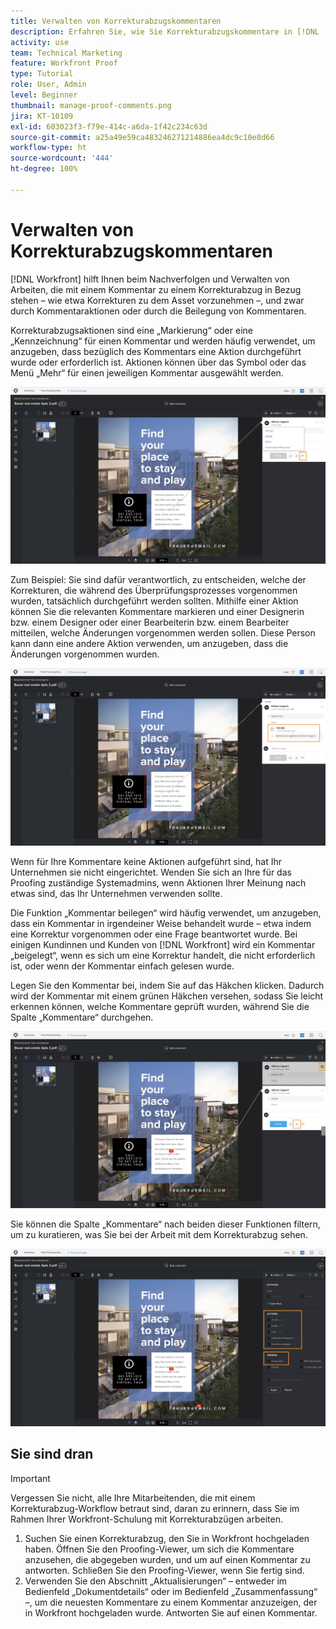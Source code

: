 ```yaml
---
title: Verwalten von Korrekturabzugskommentaren
description: Erfahren Sie, wie Sie Korrekturabzugskommentare in [!DNL  Workfront] verwalten, indem Sie Kommentaraktionen anwenden, Kommentare beilegen und die Kommentarspalte filtern.
activity: use
team: Technical Marketing
feature: Workfront Proof
type: Tutorial
role: User, Admin
level: Beginner
thumbnail: manage-proof-comments.png
jira: KT-10109
exl-id: 603023f3-f79e-414c-a6da-1f42c234c63d
source-git-commit: a25a49e59ca483246271214886ea4dc9c10e8d66
workflow-type: ht
source-wordcount: '444'
ht-degree: 100%

---
```


# Verwalten von Korrekturabzugskommentaren

[!DNL Workfront] hilft Ihnen beim Nachverfolgen und Verwalten von Arbeiten, die mit einem Kommentar zu einem Korrekturabzug in Bezug stehen – wie etwa Korrekturen zu dem Asset vorzunehmen –, und zwar durch Kommentaraktionen oder durch die Beilegung von Kommentaren.

Korrekturabzugsaktionen sind eine „Markierung“ oder eine „Kennzeichnung“ für einen Kommentar und werden häufig verwendet, um anzugeben, dass bezüglich des Kommentars eine Aktion durchgeführt wurde oder erforderlich ist. Aktionen können über das Symbol oder das Menü „Mehr“ für einen jeweiligen Kommentar ausgewählt werden.

![Ein Bild eines Korrekturabzugs im Proofing-Viewer, wobei das Flaggensymbol auf dem Kommentar hervorgehoben ist und die verfügbaren Korrekturabzugsaktionen sichtbar sind.](assets/manage-comments-1.png)

Zum Beispiel: Sie sind dafür verantwortlich, zu entscheiden, welche der Korrekturen, die während des Überprüfungsprozesses vorgenommen wurden, tatsächlich durchgeführt werden sollten. Mithilfe einer Aktion können Sie die relevanten Kommentare markieren und einer Designerin bzw. einem Designer oder einer Bearbeiterin bzw. einem Bearbeiter mitteilen, welche Änderungen vorgenommen werden sollen. Diese Person kann dann eine andere Aktion verwenden, um anzugeben, dass die Änderungen vorgenommen wurden.

![Ein Bild eines Korrekturabzugs im Proofing-Viewer mit Hervorhebung der Korrekturabzugsaktion [!UICONTROL Zu erledigen] für den Kommentar.](assets/manage-comments-2.png)

Wenn für Ihre Kommentare keine Aktionen aufgeführt sind, hat Ihr Unternehmen sie nicht eingerichtet. Wenden Sie sich an Ihre für das Proofing zuständige Systemadmins, wenn Aktionen Ihrer Meinung nach etwas sind, das Ihr Unternehmen verwenden sollte.

Die Funktion „Kommentar beilegen“ wird häufig verwendet, um anzugeben, dass ein Kommentar in irgendeiner Weise behandelt wurde – etwa indem eine Korrektur vorgenommen oder eine Frage beantwortet wurde. Bei einigen Kundinnen und Kunden von [!DNL Workfront] wird ein Kommentar „beigelegt“, wenn es sich um eine Korrektur handelt, die nicht erforderlich ist, oder wenn der Kommentar einfach gelesen wurde.

Legen Sie den Kommentar bei, indem Sie auf das Häkchen klicken. Dadurch wird der Kommentar mit einem grünen Häkchen versehen, sodass Sie leicht erkennen können, welche Kommentare geprüft wurden, während Sie die Spalte „Kommentare“ durchgehen.

![Ein Bild eines Korrekturabzugs im Proofing-Viewer, mit hervorgehobenem Häkchensymbol für den Kommentar.](assets/manage-comments-4.png)

Sie können die Spalte „Kommentare“ nach beiden dieser Funktionen filtern, um zu kuratieren, was Sie bei der Arbeit mit dem Korrekturabzug sehen.

![Ein Bild der Kommentarfilter im Proofing-Viewer mit den hervorgehobenen Filteroptionen [!UICONTROL Aktionen] und [!UICONTROL Allgemein].](assets/manage-comments-3.png)

## Sie sind dran

>[!IMPORTANT]
>
>Vergessen Sie nicht, alle Ihre Mitarbeitenden, die mit einem Korrekturabzug-Workflow betraut sind, daran zu erinnern, dass Sie im Rahmen Ihrer Workfront-Schulung mit Korrekturabzügen arbeiten.


1. Suchen Sie einen Korrekturabzug, den Sie in Workfront hochgeladen haben. Öffnen Sie den Proofing-Viewer, um sich die Kommentare anzusehen, die abgegeben wurden, und um auf einen Kommentar zu antworten. Schließen Sie den Proofing-Viewer, wenn Sie fertig sind.
1. Verwenden Sie den Abschnitt „Aktualisierungen“ – entweder im Bedienfeld „Dokumentdetails“ oder im Bedienfeld „Zusammenfassung“ –, um die neuesten Kommentare zu einem Kommentar anzuzeigen, der in Workfront hochgeladen wurde. Antworten Sie auf einen Kommentar.


<!--
## Learn more
* Create and manage proof comments
-->
